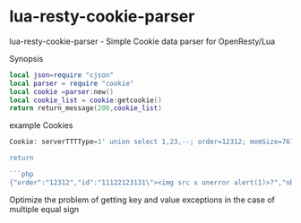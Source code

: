 # lua-resty-cookie-parser
lua-resty-cookie-parser - Simple Cookie data parser for OpenResty/Lua



Synopsis

```lua
local json=require "cjson"
local parser = require "cookie"
local cookie =parser:new()
local cookie_list = cookie:getcookie()
return return_message(200,cookie_list)

```

example Cookies
```php
Cookie: serverTTTType=1' union select 1,23,--; order=12312; memSize=7671; test=%7B%22;  nbamea=111;rememberMe=11;ada=qweq;ada=11;id=111;id=22123131"><img src=x onerror=alert(1)>?```

return 

```php
{"order":"12312","id":"11122123131\"><img src x onerror alert(1)>?","nbamea":"111","serverttttype":"1' union select 1,23,--","ada":"qweq11","memsize":"7671","test":"{\"","rememberme":"11"}
```


Optimize the problem of getting key and value exceptions in the case of multiple equal sign


